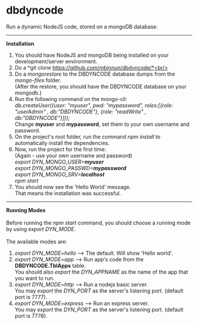 # dbdyncode
Run a dynamic NodeJS code, stored on a mongoDB database.

----
**Installation**<br/>
1. You should have NodeJS and mongoDB being installed on your development/server environment.<br/>
2. Do a *git clone https://github.com/mbinnun/dbdyncode/*<br/>
3. Do a *mongorestore* to the DBDYNCODE database dumps from the *mongo-files* folder.<br/>(After the restore, you should have the DBDYNCODE database on your mongodb.)<br/>
4. Run the following command on the mongo-cli:<br/>*db.createUser({user: "myuser", pwd: "mypassword", roles:[{role: "userAdmin" , db:"DBDYNCODE"}, {role: "readWrite" , db:"DBDYNCODE"}]});*<br/>Change **myuser** and **mypassword**, set them to your own username and password.<br/>
5. On the project's root folder, run the command *npm install* to automatically install the dependencies.<br/>
6. Now, run the project for the first time:<br/>(Again - use your own username and password)<br/>*export DYN_MONGO_USER=**myuser**<br/>export DYN_MONGO_PASSWD=**mypassword**<br/>export DYN_MONGO_SRV=**localhost**<br/>npm start*<br/>
7. You should now see the 'Hello World' message.<br/>That means the installation was successful.

----
**Running Modes**<br/><br/>
Before running the *npm start* command, you should choose a running mode by using *export DYN_MODE*.<br/>
<br/>
The available modes are:
1. *export DYN_MODE=hello* --> The default. Will show 'Hello world'.
2. *export DYN_MODE=app* --> Run app's code from the **DBDYNCODE.TblApps** table.<br/>You should also *export* the *DYN_APPNAME* as the name of the app that you want to run.
3. *export DYN_MODE=http* --> Run a nodejs basic server.<br/>You may *export* the *DYN_PORT* as the server's listening port. (default port is 7777).
4. *export DYN_MODE=express* --> Run an express server.<br/>You may *export* the *DYN_PORT* as the server's listening port. (default port is 7778).
